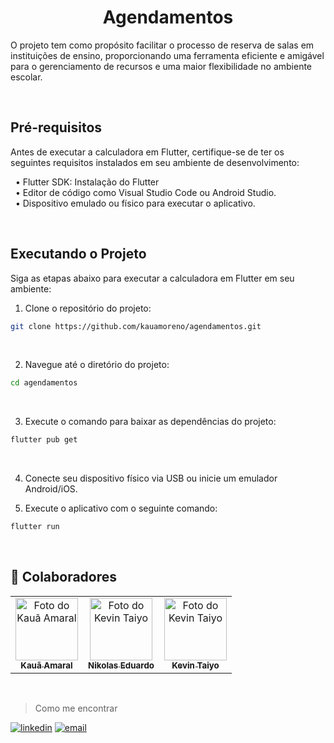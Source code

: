 <h1 align="center">Agendamentos</h1>

O projeto tem como propósito facilitar o processo de reserva de salas em instituições de ensino, proporcionando uma ferramenta eficiente e amigável para o gerenciamento de recursos e uma maior flexibilidade no ambiente escolar.

<br>

## Pré-requisitos
Antes de executar a calculadora em Flutter, certifique-se de ter os seguintes requisitos instalados em seu ambiente de desenvolvimento:

&nbsp; • Flutter SDK: Instalação do Flutter <br>
&nbsp; • Editor de código como Visual Studio Code ou Android Studio.<br>
&nbsp; • Dispositivo emulado ou físico para executar o aplicativo.<br>

<br>

## Executando o Projeto

Siga as etapas abaixo para executar a calculadora em Flutter em seu ambiente:

1. Clone o repositório do projeto:
```sh
git clone https://github.com/kauamoreno/agendamentos.git
```

<br>

2. Navegue até o diretório do projeto:
```sh
cd agendamentos
```

<br>

3. Execute o comando para baixar as dependências do projeto:
```sh
flutter pub get
```

<br>

4. Conecte seu dispositivo físico via USB ou inicie um emulador Android/iOS. <br>

5. Execute o aplicativo com o seguinte comando:
```sh
flutter run
```

<br>

## 🤝 Colaboradores

<table>
  <tr>
    <td align="center">
      <a href="https://github.com/kauamoreno">
        <img src="https://avatars.githubusercontent.com/u/119445003?v=4" width="100px;" alt="Foto do Kauã Amaral" /><br>
        <sub>
          <b>Kauã Amaral</b>
        </sub>
      </a>
    </td>
    <td align="center">
      <a href="https://github.com/NikolasEduardo">
        <img src="https://avatars.githubusercontent.com/u/119509221?v=4" width="100px;" alt="Foto do Kevin Taiyo" /><br>
        <sub>
          <b>Nikolas Eduardo</b>
        </sub>
      </a>
    </td>
    <td align="center">
      <a href="https://github.com/kevintaiyo">
        <img src="https://avatars.githubusercontent.com/u/119669310?v=4" width="100px;" alt="Foto do Kevin Taiyo" /><br>
        <sub>
          <b>Kevin Taiyo</b>
        </sub>
      </a>
    </td>
  </tr>
</table>

<br>

> Como me encontrar 

[![linkedin](https://img.shields.io/badge/LinkedIn-0077B5?style=for-the-badge&logo=linkedin&logoColor=white)](https://www.linkedin.com/in/kauamoreno/)
[![email](https://img.shields.io/badge/Gmail-D14836?style=for-the-badge&logo=gmail&logoColor=white)](mailto:kaua.moreno2005@gmail.com)
